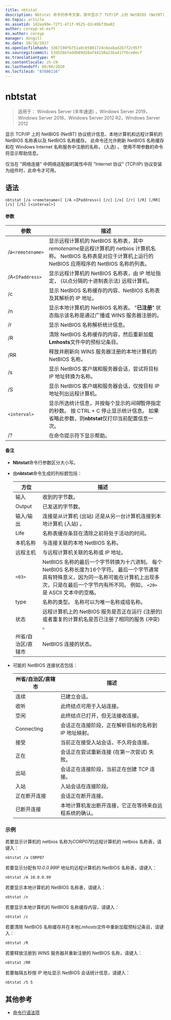 ```yaml
---
title: nbtstat
description: Nbtstat 命令的参考文章，其中显示了 TCP/IP 上的 NetBIOS (NetBT) 协议统计信息、本地计算机和远程计算机的 NetBIOS 名称表以及 NetBIOS 名称缓存。
ms.topic: article
ms.assetid: 1d2ea99e-72f1-471f-9525-d2c49bf3be82
author: coreyp-at-msft
ms.author: coreyp
manager: dongill
ms.date: 10/16/2017
ms.openlocfilehash: 3367190fb751a0cb5081724c6ea8ad2b7f2c95ff
ms.sourcegitcommit: 53d526bfeddb89d28af44210a23ba417f6ce0ecf
ms.translationtype: MT
ms.contentlocale: zh-CN
ms.lasthandoff: 08/06/2020
ms.locfileid: "87886116"
---
```

# <a name="nbtstat"></a>nbtstat

> 适用于： Windows Server (半年通道) ，Windows Server 2019，Windows Server 2016，Windows Server 2012 R2，Windows Server 2012

显示 TCP/IP 上的 NetBIOS (NetBT) 协议统计信息、本地计算机和远程计算机的 NetBIOS 名称表以及 NetBIOS 名称缓存。 此命令还允许刷新 NetBIOS 名称缓存和在 Windows Internet 名称服务中注册的名称， (入选) 。 使用不带参数的命令将显示帮助信息。

仅当在 "网络连接" 中网络适配器的属性中将 "Internet 协议" (TCP/IP) 协议安装为组件时，此命令才可用。

## <a name="syntax"></a>语法

```
nbtstat [/a <remotename>] [/A <IPaddress>] [/c] [/n] [/r] [/R] [/RR] [/s] [/S] [<interval>]
```

#### <a name="parameters"></a>参数

| 参数 | 描述 |
| --------- | ----------- |
| /a`<remotename>` | 显示远程计算机的 NetBIOS 名称表，其中*remotename*是远程计算机的 netbios 计算机名称。 NetBIOS 名称表是对应于计算机上运行的 NetBIOS 应用程序的 NetBIOS 名称的列表。 |
| /A`<IPaddress>` | 显示远程计算机的 NetBIOS 名称表，由 IP 地址指定， (以点分隔的十进制表示法) 远程计算机。 |
| /c | 显示 NetBIOS 名称缓存的内容、NetBIOS 名称表及其解析的 IP 地址。 |
| /n | 显示本地计算机的 NetBIOS 名称表。 "**已注册**" 状态指示该名称是通过广播或 WINS 服务器注册的。 |
| /r | 显示 NetBIOS 名称解析统计信息。 |
| /R | 清除 NetBIOS 名称缓存的内容，然后重新加载**Lmhosts**文件中的预标记条目。 |
| /RR | 释放并刷新向 WINS 服务器注册的本地计算机的 NetBIOS 名称。 |
| /s | 显示 NetBIOS 客户端和服务器会话，尝试将目标 IP 地址转换为名称。 |
| /S | 显示 NetBIOS 客户端和服务器会话，仅按目标 IP 地址列出远程计算机。 |
| `<interval>` | 显示所选统计信息，并按每个显示的*间隔*暂停指定的秒数。 按 CTRL + C 停止显示统计信息。 如果省略此参数，则**nbtstat**仅打印当前配置信息一次。 |
| /? | 在命令提示符下显示帮助。 |

#### <a name="remarks"></a>备注

- **Nbtstat**命令行参数区分大小写。

- 由**nbtstat**命令生成的列标题包括：

    | 方位 | 描述 |
    | ------- | ----------- |
    | 输入 | 收到的字节数。 |
    | Output | 已发送的字节数。 |
    | 输入/输出 | 连接是从计算机 (出站) 还是从另一台计算机连接到本地计算机 (入站) 。 |
    | Life | 名称表缓存条目在清除之前将处于活动的时间。 |
    | 本机名称 | 与连接关联的本地 NetBIOS 名称。 |
    | 远程主机 | 与远程计算机关联的名称或 IP 地址。 |
    | `<03>` | NetBIOS 名称的最后一个字节转换为十六进制。 每个 NetBIOS 名称长度为16个字符。 最后一个字节通常具有特殊意义，因为同一名称可能在计算机上出现多次，只是在最后一个字节内有所不同。 例如， `<20>` 是 ASCII 文本中的空格。 |
    | type | 名称的类型。 名称可以为唯一名称或组名称。 |
    | 状态 | 远程计算机上的 NetBIOS 服务是否正在运行 (注册的) 或者重复的计算机名是否已注册了相同的服务 (冲突) 。 |
    | 州省/自治区/直辖市 | NetBIOS 连接的状态。 |

- 可能的 NetBIOS 连接状态包括：

    | 州省/自治区/直辖市 | 描述 |
    | ------- | ----------- |
    | 连续 | 已建立会话。 |
    | 收听 | 此终结点可用于入站连接。 |
    | 空闲 | 此终结点已打开，但无法接收连接。 |
    | Connecting | 会话正在连接阶段，正在解析目标的名称到 IP 地址映射。 |
    | 接受 | 当前正在接受入站会话，不久将会连接。 |
    | 正在 | 会话正在尝试重新连接 (在第一次尝试) 失败。 |
    | 出站 | 会话正在连接阶段，当前正在创建 TCP 连接。 |
    | 入站 | 入站会话在连接阶段。 |
    | 正在断开连接 | 会话正在断开连接。 |
    | 已断开连接 | 本地计算机发出断开连接，它正在等待来自远程系统的确认。 |

### <a name="examples"></a>示例

若要显示计算机的 netbios 名称为*CORP07*的远程计算机的 netbios 名称表，请键入：

```
nbtstat /a CORP07
```

若要显示分配有*10.0.0.99*IP 地址的远程计算机的 NetBIOS 名称表，请键入：

```
nbtstat /A 10.0.0.99
```

若要显示本地计算机的 NetBIOS 名称表，请键入：

```
nbtstat /n
```

若要显示本地计算机的 NetBIOS 名称缓存内容，请键入：

```
nbtstat /c
```

若要清除 NetBIOS 名称缓存并在本地*Lmhosts*文件中重新加载预标记条目，请键入：

```
nbtstat /R
```

若要释放注册到 WINS 服务器并重新注册的 NetBIOS 名称，请键入：

```
nbtstat /RR
```

若要每隔五秒按 IP 地址显示 NetBIOS 会话统计信息，请键入：

```
nbtstat /S 5
```

## <a name="additional-references"></a>其他参考

- [命令行语法项](command-line-syntax-key.md)
